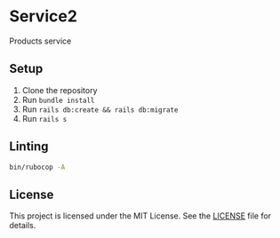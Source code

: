 # Service2

Products service

## Setup

1. Clone the repository
2. Run `bundle install`
3. Run `rails db:create && rails db:migrate`
4. Run `rails s`

## Linting

```bash
bin/rubocop -A
```

## License

This project is licensed under the MIT License. See the [LICENSE](LICENSE) file for details.
